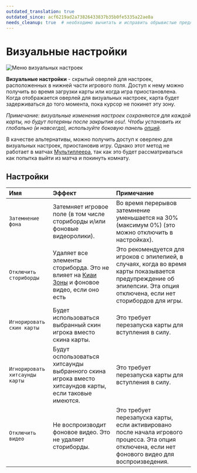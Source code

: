```yaml
---
outdated_translation: true
outdated_since: acf6219ad2a73826433837b35b0fe5335a22ae8a
needs_cleanup: true  # необходимо вычитать и исправить обрывистые предложения
---
```


# Визуальные настройки

![](img/visual-settings-RU.jpg "Меню визуальных настроек")

**Визуальные настройки** - скрытый оверлей для настроек, расположенных в нижней части игрового поля. Доступ к нему можно получить во время загрузки карты или когда игра приостановлена. Когда отображается оверлей для визуальных настроек, карта будет задерживаться до того момента, пока курсор не покинет эту зону.

*Примечание: визуальные изменения настроек сохраняются для каждой карты, но будут потеряны после закрытия osu!. Чтобы установить их глобально (и навсегда), используйте боковую панель [опций](/wiki/Client/Options).*

В качестве альтернативы, можно получить доступ к оверлею для визуальных настроек, приостановив игру. Однако этот метод не работает в матчах [Мультиплеера](/wiki/Gameplay/Multiplayer), так как это будет рассматриваться как попытка выйти из матча и покинуть комнату.

## Настройки

| Имя | Эффект | Примечание |
| :-- | :-- | :-- |
| `Затемнение фона` | Затемняет игровое поле (в том числе сториборды и/или фоновые видеоролики). | Во время перерывов затемнение уменьшается на 30% (максимум 0%) (это можно отключить в настройках). |
| `Отключить сториборды` | Удаляет все элементы сториборда. Это не влияет на [Киаи Зоны](/wiki/Gameplay/Kiai_time) и фоновое видео, если оно есть | Это рекомендуется для игроков с эпилепией, в случаях, когда во время карты показывается предупреждение об эпилепсии. Эта опция отключена, если нет сторибордов для игры. |
| `Игнорировать скин карты` | Будет использоваться выбранный скин игрока вместо скина карты. | Это требует перезапуска карты для вступления в силу. |
| `Игнорировать хитсаунды карты` | Будут оспользоваться хитсаунды выбранного скина игрока вместо хитсаундов карты, если таковые имеются. | Это требует перезапуска карты для вступления в силу. |
| `Отключить видео` | Не воспроизводит фоновое видео. Это не удаляет сториборды. | Это требует перезапуска карты, если активировано после начала игрового процесса. Эта опция отключена, если нет фонового видео для воспроизведения. |
